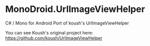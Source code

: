 MonoDroid.UrlImageViewHelper
============================

C# / Mono for Android Port of koush's UrlImageViewHelper

You can see Koush's original project here: https://github.com/koush/UrlImageViewHelper